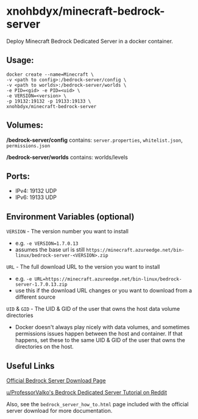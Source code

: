 # xnohbdyx/minecraft-bedrock-server

Deploy Minecraft Bedrock Dedicated Server in a docker container.

## Usage:
```
docker create --name=Minecraft \
-v <path to config>:/bedrock-server/config \
-v <path to worlds>:/bedrock-server/worlds \
-e PID=<gid> -e PID=<uid> \
-e VERSION=<version> \
-p 19132:19132 -p 19133:19133 \
xnohbdyx/minecraft-bedrock-server
```

## Volumes:

**/bedrock-server/config** contains: `server.properties`, `whitelist.json`, `permissions.json`

**/bedrock-server/worlds** contains: worlds/levels

## Ports:

- IPv4: 19132 UDP
- IPv6: 19133 UDP

## Environment Variables (optional)

`VERSION` - The version number you want to install
- e.g. `-e VERSION=1.7.0.13`  
- assumes the base url is still `https://minecraft.azureedge.net/bin-linux/bedrock-server-<VERSION>.zip`

`URL` - The full download URL to the version you want to install
- e.g. `-e URL=https://minecraft.azureedge.net/bin-linux/bedrock-server-1.7.0.13.zip`
- use this if the download URL changes or you want to download from a different source

`UID` & `GID` - The UID & GID of the user that owns the host data volume directories
- Docker doesn't always play nicely with data volumes, and sometimes permissions issues happen between the host and container. If that happens, set these to the same UID & GID of the user that owns the directories on the host.

## Useful Links
[Official Bedrock Server Download Page](https://minecraft.net/en-us/download/server/bedrock/)

[u/ProfessorValko's Bedrock Dedicated Server Tutorial on Reddit](https://www.reddit.com/user/ProfessorValko/comments/9f438p/bedrock_dedicated_server_tutorial/)

Also, see the `bedrock_server_how_to.html` page included with the official server download for more documentation.
